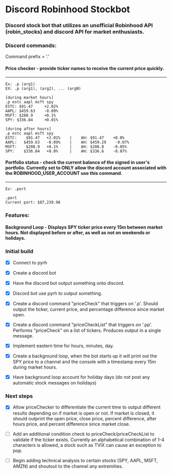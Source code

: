 # Discord Robinhood Stockbot
### Discord stock bot that utilizes an unofficial Robinhood API (robin_stocks) and discord API for market enthusiasts. 

### Discord commands:

Command prefix = '.'

#### Price checker - provide ticker names to receive the current price quickly.
***********
    Ex: .p (arg1)
    EX: .p (arg1), (arg2), ... (argN)

    [during market hours]
    .p estc aapl msft spy 
    ESTC: $91.47     +2.02%
    AAPL: $459.63    -0.09%
    MSFT: $208.9     +0.1%
    SPY: $336.84     +0.01%

    [during after hours]
    .p estc aapl msft spy
    ESTC:    $91.47   +2.02%    |    AH: $91.47    +0.0%
    AAPL:   $459.63   -0.09%    |    AH: $459.29    -0.07%
    MSFT:    $208.9   +0.1%     |    AH: $208.8    -0.05%
    SPY:    $336.84   +0.0%     |    AH: $336.6    -0.07%

#### Portfolio status - check the current balance of the signed in user's portfolio. Currently set to ONLY allow the discord account associated with the ROBINHOOD_USER_ACCOUNT use this command. 
***********
    Ex: .port 

    .port 
    Current port: $87,239.96

### Features:

#### Background Loop - Displays SPY ticker price every 15m between market hours. Not displayed before or after, as well as not on weekends or holidays. 


### Initial build

- [x] Connect to pyrh
- [x] Create a discord bot
- [x] Have the discord bot output something onto discord.
- [x] Discord bot use pyrh to output something.
- [x] Create a discord command "priceCheck" that triggers on '.p'. Should output the ticker, current price, and percentage difference since market open. 
- [x] Create a discord command "priceCheckList" that triggers on '.pp'. Performs "priceCheck" on a list of tickers. Produces output in a single message. 
- [x] Implement eastern time for hours, minutes, day.
- [x] Create a background loop, when the bot starts up it will print out the SPY price to a channel and the console with a timestamp every 15m during market hours.
- [x] Have background loop account for holiday days (do not post any automatic stock messages on holidays)


### Next steps

- [x] Allow priceChecker to differentiate the current time to output different results depending on if market is open or not. If market is closed, it should outprint the open price, close price, percent difference, after hours price, and percent difference since market close. 
- [ ] Add an additional condition check to priceCheck/priceCheckList to validate if the ticker exists. Currently an alphabetical combination of 1-4 characters is allowed, a stock such as TVIX can cause an exception to pop. 
- [ ] Begin adding technical analysis to certain stocks (SPY, AAPL, MSFT, AMZN) and shoutout to the channel any extremities. 

